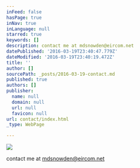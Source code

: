 ```yaml
---
inFeed: false
hasPage: true
inNav: true
inLanguage: null
starred: true
keywords: []
description: contact me at mdsnowden@eircom.net
datePublished: '2016-03-19T23:40:47.779Z'
dateModified: '2016-03-19T23:40:19.472Z'
title: ''
author: []
sourcePath: _posts/2016-03-19-contact.md
published: true
authors: []
publisher:
  name: null
  domain: null
  url: null
  favicon: null
url: contact/index.html
_type: WebPage

---
```

![](https://the-grid-user-content.s3-us-west-2.amazonaws.com/5cb7f755-b17c-4c38-83ed-be74745533b4.jpg)

contact me at mdsnowden@eircom.net